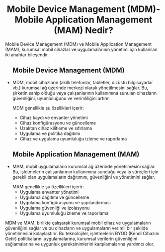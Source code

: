 <h1 align=center> Mobile Device Management (MDM)-Mobile Application Management (MAM) Nedir? </h1>
Mobile Device Management (MDM) ve Mobile Application Management (MAM), kurumsal mobil cihazlar ve uygulamalarının yönetimi için kullanılan iki anahtar bileşendir.

<ul> <h2> Mobile Device Management (MDM) </h2> <li> MDM, mobil cihazların (akıllı telefonlar, tabletler, dizüstü bilgisayarlar vb.) kurumsal ağ üzerinde merkezi olarak yönetilmesini sağlar. 
  Bu, şirketin sahip olduğu veya çalışanlarının kullanımına sunulan cihazların güvenliğini, uyumluluğunu ve verimliliğini artırır.
  <p></p>
  
  MDM genellikle şu özellikleri içerir:

<ul> 
  <li> Cihaz kaydı ve envanter yönetimi </li> 

  <li> Cihaz konfigürasyonu ve güncelleme </li>

  <li> Uzaktan cihaz kilitleme ve sıfırlama </li>

  <li> Uygulama ve politika dağıtımı </li>

  <li> Cihaz ve uygulama uyumluluğu izleme ve raporlama </li>
</ul>
  
  </li>
  </ul>

  <ul> <h2> Mobile Application Management (MAM) </h2> <li> MAM, mobil uygulamaların kurumsal ağ üzerinde yönetilmesini sağlar. 
    Bu, işletmelerin çalışanlarının kullanımına sunduğu veya iş süreçleri için gerekli olan uygulamaların dağıtımını, güvenliğini ve yönetimini sağlar. 
<p></p>
    MAM genellikle şu özellikleri içerir: 

<ul>
  <li> Uygulama envanter yönetimi </li>

  <li> Uygulama dağıtımı ve güncelleme </li>

  <li> Uygulama konfigürasyonu ve yapılandırması </li>

  <li> Uygulama güvenliği ve izolasyonu </li>

  <li> Uygulama uyumluluğu izleme ve raporlama </li>
</ul>
    
  </li> 
  </ul>
<p></p>

MDM ve MAM, birlikte çalışarak kurumsal mobil cihaz ve uygulamaların güvenliğini sağlar ve bu cihazların ve uygulamaların verimli bir şekilde yönetilmesini kolaylaştırır. 
Bu teknolojiler, işletmelerin BYOD (Kendi Cihazını Getir) politikalarını uygulamalarına, kurumsal verilerin güvenliğini sağlamalarına ve uygunluk gereksinimlerini karşılamalarına yardımcı olur.
